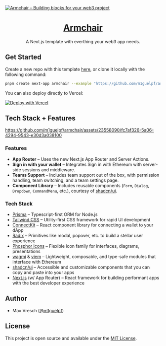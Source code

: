 <a href="https://armchair.m1guelpf.me">
  <img alt="Armchair – Building blocks for your web3 project" src="https://github.com/m1guelpf/armchair/assets/23558090/a555edb7-b437-433f-86ae-ab216e1830af">
  <h1 align="center">Armchair</h1>
</a>

<p align="center">
  A Next.js template with everthing your web3 app needs.
</p>

## Get Started

Create a new repo with this template [here](https://github.com/m1guelpf/armchair/generate), or clone it locally with the following command:

```bash
pnpm create next-app armchair --example "https://github.com/m1guelpf/armchair"
```

You can also deploy directly to Vercel:

[![Deploy with Vercel](https://vercel.com/button)](https://vercel.com/new/clone?repository-url=https%3A%2F%2Fgithub.com%2Fm1guelpf%2Farmchair&project-name=armchair&repository-name=armchair&demo-title=Armchair&demo-description=A%20Next.js%20template%20with%20everthing%20your%20web3%20app%20needs.&demo-url=https%3A%2F%2Farmchair.m1guelpf.me&env=NEXT_PUBLIC_WC_ID,NEXT_PUBLIC_INFURA_ID,SESSION_SECRET&envDescription=How%20to%20get%20these%20env%20variables%3A&envLink=https%3A%2F%2Fgithub.com%2Fsteven-tey%2Fprecedent%2Fblob%2Fmain%2F.env.example&stores=%5B%7B"type"%3A"postgres"%7D%5D)

## Tech Stack + Features

https://github.com/m1guelpf/armchair/assets/23558090/fc7af326-5a06-4294-9543-e30d3a038100

### Features

-   **App Router** – Uses the new Next.js App Router and Server Actions.
-   **Sign in with your wallet** – Integrates Sign in with Ethereum with server-side sessions and middleware.
-   **Teams Support** – Includes team support out of the box, with permission handling, team switching, and a team settings page.
-   **Component Library** – Includes reusable components (`Form`, `Dialog`, `Dropdown`, `CommandMenu`, etc.), courtesy of [shadcn/ui](https://ui.shadcn.com/).

### Tech Stack

-   [Prisma](https://www.prisma.io/) – Typescript-first ORM for Node.js
-   [Tailwind CSS](https://tailwindcss.com/) – Utility-first CSS framework for rapid UI development
-   [ConnectKit](https://docs.family.co/connectkit) – React component library for connecting a wallet to your dApp
-   [Radix](https://www.radix-ui.com/) – Primitives like modal, popover, etc. to build a stellar user experience
-   [Phosphor Icons](https://phosphoricons.com/) – Flexible icon family for interfaces, diagrams, presentations
-   [wagmi](https://wagmi.sh) & [viem](https://viem.sh) – Lightweight, composable, and type-safe modules that interface with Ethereum
-   [shadcn/ui](https://ui.shadcn.com/) – Accessible and customizable components that you can copy and paste into your apps
-   [Next.js](https://nextjs.org/) (w/ App Router) – React framework for building performant apps with the best developer experience

## Author

-   Max Vresch ([@m1guelpf](https://twitter.com/m1guelpf))

## License

This project is open source and available under the [MIT License](LICENSE).
